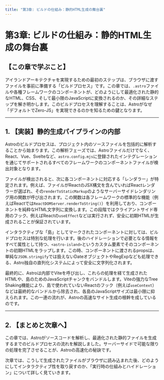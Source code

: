 ```yaml
---
title: "第3章: ビルドの仕組み：静的HTML生成の舞台裏"
---
```


# 第3章: ビルドの仕組み：静的HTML生成の舞台裏

## 【この章で学ぶこと】

アイランドアーキテクチャを実現するための最初のステップは、ブラウザに渡すファイルを事前に準備する「ビルドプロセス」です。この章では、`.astro`ファイルや各種フレームワークのコンポーネントが、どのようにして最適化された静的なHTML、CSS、そして最小限のJavaScriptに変換されるのか、その詳細なステップを解き明かします。このビルドプロセスを理解することは、Astroがなぜ「デフォルトでZero-JS」を実現できるのかを知るための鍵となります。

---

## 1. 【実装】静的生成パイプラインの内部

Astroのビルドプロセスは、プロジェクト内のソースファイルを包括的に解析することから始まります。この解析フェーズでは、Astroファイルだけでなく、React、Vue、Svelteなど、`astro.config.mjs`に登録されたインテグレーションを通じてサポートされるすべてのフレームワークのコンポーネントファイルが検出対象となります。

ファイルが検出されると、次に各コンポーネントに対応する「レンダラー」が特定されます。例えば、ファイルがReactのJSX構文を含んでいればReactレンダラーが選ばれ、その`renderToStaticMarkup`のようなサーバーサイドレンダリング用の関数が呼び出されます。この関数は各フレームワークの標準的な機能（例えばReactでは`ReactDOMServer.renderToString()`）を利用しており、コンポーネントを純粋なHTML文字列に変換します。この段階ではクライアントサイド専用のフック、例えばReactの`useEffect`などは実行されず、安全に初期HTMLが生成されることが保証されています。

インタラクティブな「島」としてマークされたコンポーネントに対しては、ビルドプロセスは特別な処理を行います。後のハイドレーションで必要となる情報をすべて属性として持つ、`<astro-island>`というカスタム要素でそのコンポーネントの初期HTMLをラップします。この時、コンポーネントに渡されるpropsは、単純な`JSON.stringify`では扱えないDateオブジェクトやRegExpなども処理できる、Astro独自の直列化システムによって安全に文字列化されます。

最終的に、Astroは内部でViteを呼び出し、これらの処理を経て生成されたHTMLや、島のためのJavaScriptチャンクをバンドルします。Viteの強力なTree Shaking機能により、島で使われていないReactのフック（例えば`useContext`）などは最終的なバンドルから除去され、各島のJavaScriptサイズは最小限に抑えられます。この一連の流れが、Astroの高速なサイト生成の根幹を成しているのです。

---

## 2. 【まとめと次章へ】

この章では、Astroがソースコードを解析し、最適化された静的ファイルを生成するまでのビルドプロセスの流れを解説しました。サーバーサイドで可能な限りの処理を完了させることが、Astroの高速化の秘訣です。

次章では、こうして生成されたファイルがブラウザに読み込まれた後、どのようにしてインタラクティブ性を取り戻すのか、「実行時の仕組みとハイドレーション」について詳しく見ていきます。